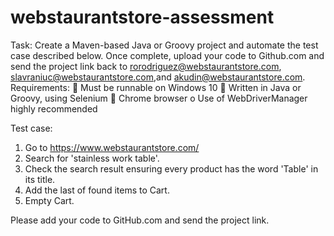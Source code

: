 # webstaurantstore-assessment

Task:
Create a Maven-based Java or Groovy project and automate the test case described below. Once
complete, upload your code to Github.com and send the project link back to
rorodriguez@webstaurantstore.com, slavraniuc@webstaurantstore.com,and
akudin@webstaurantstore.com.
Requirements:
 Must be runnable on Windows 10
 Written in Java or Groovy, using Selenium
 Chrome browser
o Use of WebDriverManager highly recommended

Test case:
1. Go to https://www.webstaurantstore.com/
2. Search for &#39;stainless work table&#39;.
3. Check the search result ensuring every product has the word &#39;Table&#39; in its title.
4. Add the last of found items to Cart.
5. Empty Cart.

Please add your code to GitHub.com and send the project link.

